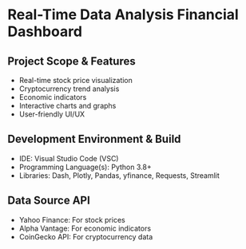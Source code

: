 # Real-Time Data Analysis Financial Dashboard

## Project Scope & Features
- Real-time stock price visualization
- Cryptocurrency trend analysis
- Economic indicators 
- Interactive charts and graphs
- User-friendly UI/UX

## Development Environment & Build
- IDE: Visual Studio Code (VSC)
- Programming Language(s): Python 3.8+
- Libraries: Dash, Plotly, Pandas, yfinance, Requests, Streamlit

## Data Source API
- Yahoo Finance: For stock prices
- Alpha Vantage: For economic indicators
- CoinGecko API: For cryptocurrency data
